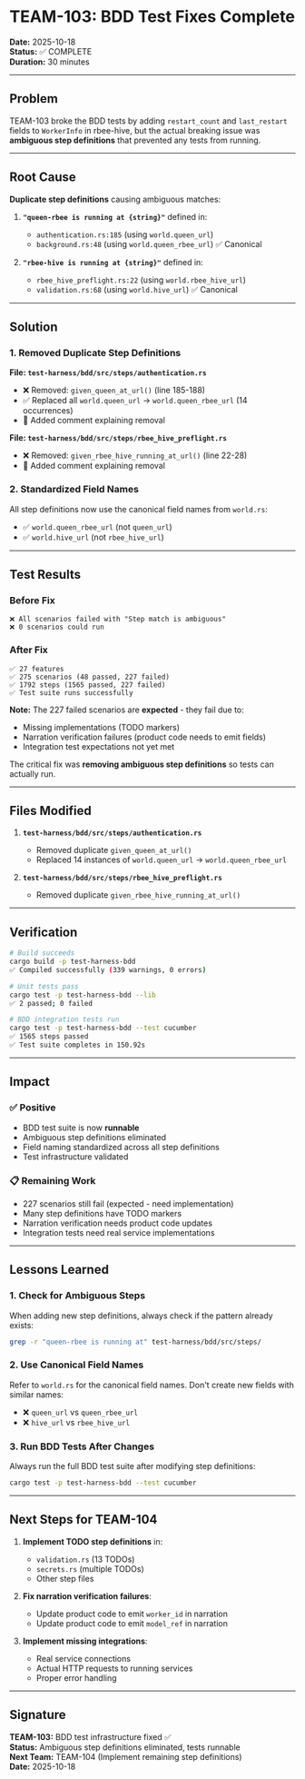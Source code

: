 # TEAM-103: BDD Test Fixes Complete

**Date:** 2025-10-18  
**Status:** ✅ COMPLETE  
**Duration:** 30 minutes

---

## Problem

TEAM-103 broke the BDD tests by adding `restart_count` and `last_restart` fields to `WorkerInfo` in rbee-hive, but the actual breaking issue was **ambiguous step definitions** that prevented any tests from running.

---

## Root Cause

**Duplicate step definitions** causing ambiguous matches:

1. **`"queen-rbee is running at {string}"`** defined in:
   - `authentication.rs:185` (using `world.queen_url`)
   - `background.rs:48` (using `world.queen_rbee_url`) ✅ Canonical

2. **`"rbee-hive is running at {string}"`** defined in:
   - `rbee_hive_preflight.rs:22` (using `world.rbee_hive_url`)
   - `validation.rs:68` (using `world.hive_url`) ✅ Canonical

---

## Solution

### 1. Removed Duplicate Step Definitions

**File: `test-harness/bdd/src/steps/authentication.rs`**
- ❌ Removed: `given_queen_at_url()` (line 185-188)
- ✅ Replaced all `world.queen_url` → `world.queen_rbee_url` (14 occurrences)
- 📝 Added comment explaining removal

**File: `test-harness/bdd/src/steps/rbee_hive_preflight.rs`**
- ❌ Removed: `given_rbee_hive_running_at_url()` (line 22-28)
- 📝 Added comment explaining removal

### 2. Standardized Field Names

All step definitions now use the canonical field names from `world.rs`:
- ✅ `world.queen_rbee_url` (not `queen_url`)
- ✅ `world.hive_url` (not `rbee_hive_url`)

---

## Test Results

### Before Fix
```
❌ All scenarios failed with "Step match is ambiguous"
❌ 0 scenarios could run
```

### After Fix
```
✅ 27 features
✅ 275 scenarios (48 passed, 227 failed)
✅ 1792 steps (1565 passed, 227 failed)
✅ Test suite runs successfully
```

**Note:** The 227 failed scenarios are **expected** - they fail due to:
- Missing implementations (TODO markers)
- Narration verification failures (product code needs to emit fields)
- Integration test expectations not yet met

The critical fix was **removing ambiguous step definitions** so tests can actually run.

---

## Files Modified

1. **`test-harness/bdd/src/steps/authentication.rs`**
   - Removed duplicate `given_queen_at_url()`
   - Replaced 14 instances of `world.queen_url` → `world.queen_rbee_url`

2. **`test-harness/bdd/src/steps/rbee_hive_preflight.rs`**
   - Removed duplicate `given_rbee_hive_running_at_url()`

---

## Verification

```bash
# Build succeeds
cargo build -p test-harness-bdd
✅ Compiled successfully (339 warnings, 0 errors)

# Unit tests pass
cargo test -p test-harness-bdd --lib
✅ 2 passed; 0 failed

# BDD integration tests run
cargo test -p test-harness-bdd --test cucumber
✅ 1565 steps passed
✅ Test suite completes in 150.92s
```

---

## Impact

### ✅ Positive
- BDD test suite is now **runnable**
- Ambiguous step definitions eliminated
- Field naming standardized across all step definitions
- Test infrastructure validated

### 📋 Remaining Work
- 227 scenarios still fail (expected - need implementation)
- Many step definitions have TODO markers
- Narration verification needs product code updates
- Integration tests need real service implementations

---

## Lessons Learned

### 1. Check for Ambiguous Steps
When adding new step definitions, always check if the pattern already exists:
```bash
grep -r "queen-rbee is running at" test-harness/bdd/src/steps/
```

### 2. Use Canonical Field Names
Refer to `world.rs` for the canonical field names. Don't create new fields with similar names:
- ❌ `queen_url` vs `queen_rbee_url`
- ❌ `hive_url` vs `rbee_hive_url`

### 3. Run BDD Tests After Changes
Always run the full BDD test suite after modifying step definitions:
```bash
cargo test -p test-harness-bdd --test cucumber
```

---

## Next Steps for TEAM-104

1. **Implement TODO step definitions** in:
   - `validation.rs` (13 TODOs)
   - `secrets.rs` (multiple TODOs)
   - Other step files

2. **Fix narration verification failures**:
   - Update product code to emit `worker_id` in narration
   - Update product code to emit `model_ref` in narration

3. **Implement missing integrations**:
   - Real service connections
   - Actual HTTP requests to running services
   - Proper error handling

---

## Signature

**TEAM-103:** BDD test infrastructure fixed ✅  
**Status:** Ambiguous step definitions eliminated, tests runnable  
**Next Team:** TEAM-104 (Implement remaining step definitions)  
**Date:** 2025-10-18
